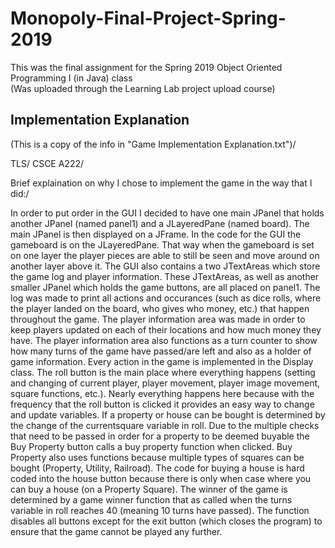 # Monopoly-Final-Project-Spring-2019

This was the final assignment for the Spring 2019 Object Oriented Programming I (in Java) class\
(Was uploaded through the Learning Lab project upload course)

## Implementation Explanation

(This is a copy of the info in "Game Implementation Explanation.txt")/

TLS/
CSCE A222/

Brief explaination on why I chose to implement the game in the way that I did:/

  In order to put order in the GUI I decided to have one main JPanel that holds another JPanel (named panel1) and a JLayeredPane (named board).
  The main JPanel is then displayed on a JFrame. In the code for the GUI the gameboard is on the JLayeredPane. 
  That way when the gameboard is set on one layer the player pieces are able to still be seen and move around on another layer above it.
  The GUI also contains a two JTextAreas which store the game log and player information. 
  These JTextAreas, as well as another smaller JPanel which holds the game buttons, are all placed on panel1.
	The log was made to print all actions and occurances (such as dice rolls, where the player landed on the board, who gives who money, etc.) that happen throughout the game. 
  The player information area was made in order to keep players updated on each of their locations and how much money they have. 
  The player information area also functions as a turn counter to show how many turns of the game have passed/are left and also as a holder of game information.
	Every action in the game is implemented in the Display class. 
  The roll button is the main place where everything happens (setting and changing of current player, player movement, player image movement, square functions, etc.). 
  Nearly everything happens here because with the frequency that the roll button is clicked it provides an easy way to change and update variables. 
  If a property or house can be bought is determined by the change of the currentsquare variable in roll. 
  Due to the multiple checks that need to be passed in order for a property to be deemed buyable the Buy Property button calls a buy property function when clicked. 
  Buy Property also uses functions because multiple types of squares can be bought (Property, Utility, Railroad). 
  The code for buying a house is hard coded into the house button because there is only when case where you can buy a house (on a Property Square). 
  The winner of the game is determined by a game winner function that as called when the turns variable in roll reaches 40 (meaning 10 turns have passed). 
  The function disables all buttons except for the exit button (which closes the program) to ensure that the game cannot be played any further.
